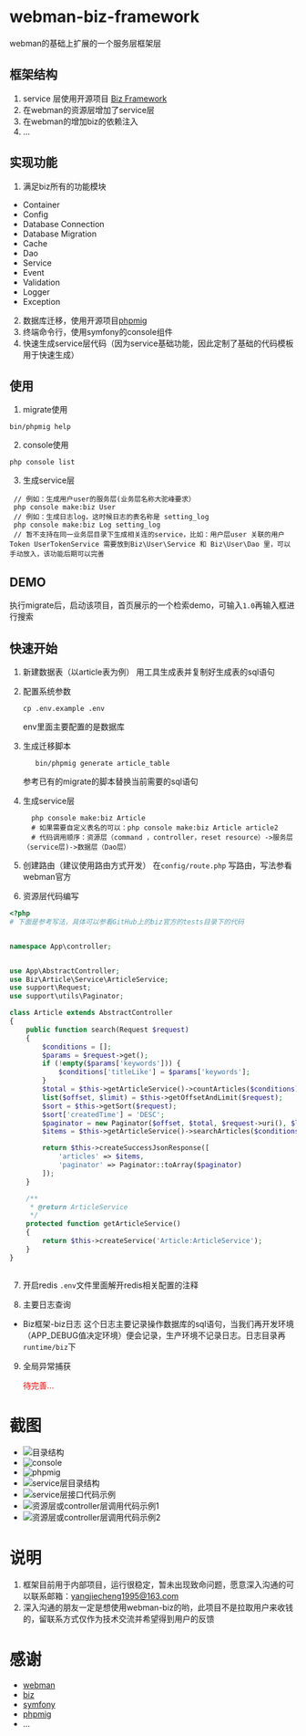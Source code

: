 # webman-biz-framework
webman的基础上扩展的一个服务层框架层
## 框架结构

1. service 层使用开源项目 [Biz Framework](https://github.com/codeages/biz-framework)
2. 在webman的资源层增加了service层
3. 在webman的增加biz的依赖注入
4. ...

## 实现功能
1. 满足biz所有的功能模块
- Container
- Config
- Database Connection
- Database Migration
- Cache
- Dao
- Service
- Event
- Validation
- Logger
- Exception
2. 数据库迁移，使用开源项目[phpmig](https://github.com/davedevelopment/phpmig)
3. 终端命令行，使用symfony的console组件
4. 快速生成service层代码（因为service基础功能，因此定制了基础的代码模板用于快速生成）


## 使用
1. migrate使用
```shell
bin/phpmig help
```
2. console使用
```shell
php console list
```
3. 生成service层
``` shell
 // 例如：生成用户user的服务层(业务层名称大驼峰要求）
 php console make:biz User
 // 例如：生成日志log，这时候日志的表名称是 setting_log
 php console make:biz Log setting_log
 // 暂不支持在同一业务层目录下生成相关连的service，比如：用户层user 关联的用户Token UserTokenService 需要放到Biz\User\Service 和 Biz\User\Dao 里，可以手动放入，该功能后期可以完善
```
## DEMO
  执行migrate后，启动该项目，首页展示的一个检索demo，可输入`1.0`再输入框进行搜索

## 快速开始

1. 新建数据表（以article表为例）
   用工具生成表并复制好生成表的sql语句
   
2. 配置系统参数
   ```shell
   cp .env.example .env
   ```
   env里面主要配置的是数据库
   
3. 生成迁移脚本
   ```shell
      bin/phpmig generate article_table
   ```
   参考已有的migrate的脚本替换当前需要的sql语句
   
4. 生成service层
   ```shell
     php console make:biz Article
     # 如果需要自定义表名的可以：php console make:biz Article article2
     # 代码调用顺序：资源层（command ，controller，reset resource）->服务层（service层)->数据层（Dao层）
   ```
   
5. 创建路由（建议使用路由方式开发）
   在`config/route.php` 写路由，写法参看webman官方
   
6. 资源层代码编写
```php
<?php
# 下面是参考写法，具体可以参看GitHub上的biz官方的tests目录下的代码


namespace App\controller;


use App\AbstractController;
use Biz\Article\Service\ArticleService;
use support\Request;
use support\utils\Paginator;

class Article extends AbstractController
{
    public function search(Request $request)
    {
        $conditions = [];
        $params = $request->get();
        if (!empty($params['keywords'])) {
            $conditions['titleLike'] = $params['keywords'];
        }
        $total = $this->getArticleService()->countArticles($conditions);
        list($offset, $limit) = $this->getOffsetAndLimit($request);
        $sort = $this->getSort($request);
        $sort['createdTime'] = 'DESC';
        $paginator = new Paginator($offset, $total, $request->uri(), $limit);
        $items = $this->getArticleService()->searchArticles($conditions, $sort, $paginator->getOffsetCount(), $paginator->getPerPageCount());

        return $this->createSuccessJsonResponse([
            'articles' => $items,
            'paginator' => Paginator::toArray($paginator)
        ]);
    }

    /**
     * @return ArticleService
     */
    protected function getArticleService()
    {
        return $this->createService('Article:ArticleService');
    }
}
  
```

7. 开启redis
   `.env`文件里面解开redis相关配置的注释
   
8. 主要日志查询
  - Biz框架-biz日志
    这个日志主要记录操作数据库的sql语句，当我们再开发环境（APP_DEBUG值决定环境）便会记录，生产环境不记录日志。日志目录再`runtime/biz`下
    
9. 全局异常捕获
   
    <font color="red">待完善...</font>
   

# 截图
 - ![目录结构](./docs/images/code001.png)
 - ![console](./docs/images/code002.png)
 - ![phpmig](./docs/images/code003.png)
 - ![service层目录结构](./docs/images/code004.png)
 - ![service层接口代码示例](./docs/images/code005.png)
 - ![资源层或controller层调用代码示例1](./docs/images/code006.png)
 - ![资源层或controller层调用代码示例2](./docs/images/code007.png)
# 说明
1. 框架目前用于内部项目，运行很稳定，暂未出现致命问题，愿意深入沟通的可以联系邮箱：yangjiecheng1995@163.com
2. 深入沟通的朋友一定是想使用webman-biz的哟，此项目不是拉取用户来收钱的，留联系方式仅作为技术交流并希望得到用户的反馈
# 感谢
- [webman](https://www.workerman.net/doc/webman/)
- [biz](https://github.com/codeages/biz-framework)
- [symfony](https://symfony.com/)
- [phpmig](https://github.com/davedevelopment/phpmig)
- ...
